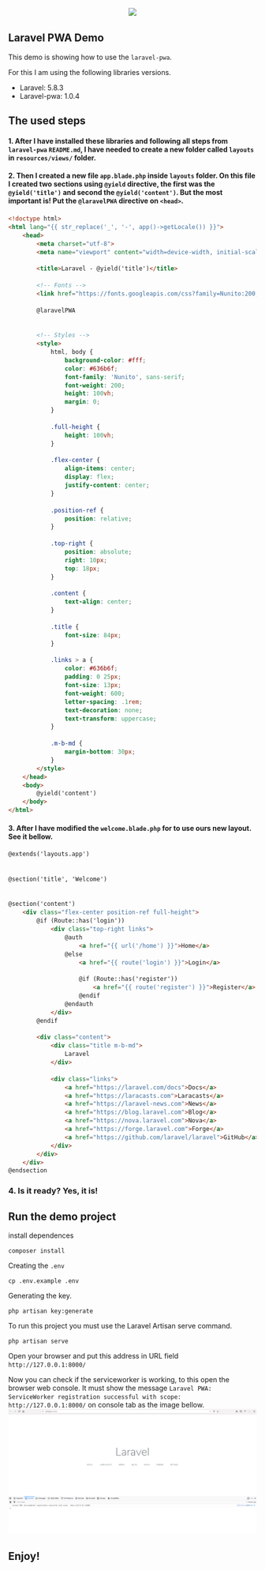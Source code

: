 <p align="center"><img src="https://laravel.com/assets/img/components/logo-laravel.svg"></p>

## Laravel PWA Demo

This demo is showing how to use the `laravel-pwa`.

For this I am using the following libraries versions.

- Laravel: 5.8.3
- Laravel-pwa: 1.0.4

## The used steps

#### 1. After I have installed these libraries and following all steps from `laravel-pwa` `README.md`, I have needed to create a new folder called `layouts` in `resources/views/` folder.

#### 2. Then I created a new file `app.blade.php` inside `layouts` folder. On this file I created two sections using `@yield` directive, the first was the `@yield('title')` and second the `@yield('content')`. But the most important is! Put the `@laravelPWA` directive on `<head>`. 
```html
<!doctype html>
<html lang="{{ str_replace('_', '-', app()->getLocale()) }}">
    <head>
        <meta charset="utf-8">
        <meta name="viewport" content="width=device-width, initial-scale=1">

        <title>Laravel - @yield('title')</title>

        <!-- Fonts -->
        <link href="https://fonts.googleapis.com/css?family=Nunito:200,600" rel="stylesheet">

        @laravelPWA


        <!-- Styles -->
        <style>
            html, body {
                background-color: #fff;
                color: #636b6f;
                font-family: 'Nunito', sans-serif;
                font-weight: 200;
                height: 100vh;
                margin: 0;
            }

            .full-height {
                height: 100vh;
            }

            .flex-center {
                align-items: center;
                display: flex;
                justify-content: center;
            }

            .position-ref {
                position: relative;
            }

            .top-right {
                position: absolute;
                right: 10px;
                top: 18px;
            }

            .content {
                text-align: center;
            }

            .title {
                font-size: 84px;
            }

            .links > a {
                color: #636b6f;
                padding: 0 25px;
                font-size: 13px;
                font-weight: 600;
                letter-spacing: .1rem;
                text-decoration: none;
                text-transform: uppercase;
            }

            .m-b-md {
                margin-bottom: 30px;
            }
        </style>
    </head>
    <body>
        @yield('content')        
    </body>
</html>
```
#### 3. After I have modified the `welcome.blade.php` for to use ours new layout. See it bellow.

```html
@extends('layouts.app')


@section('title', 'Welcome')


@section('content')
    <div class="flex-center position-ref full-height">
        @if (Route::has('login'))
            <div class="top-right links">
                @auth
                    <a href="{{ url('/home') }}">Home</a>
                @else
                    <a href="{{ route('login') }}">Login</a>

                    @if (Route::has('register'))
                        <a href="{{ route('register') }}">Register</a>
                    @endif
                @endauth
            </div>
        @endif

        <div class="content">
            <div class="title m-b-md">
                Laravel
            </div>

            <div class="links">
                <a href="https://laravel.com/docs">Docs</a>
                <a href="https://laracasts.com">Laracasts</a>
                <a href="https://laravel-news.com">News</a>
                <a href="https://blog.laravel.com">Blog</a>
                <a href="https://nova.laravel.com">Nova</a>
                <a href="https://forge.laravel.com">Forge</a>
                <a href="https://github.com/laravel/laravel">GitHub</a>
            </div>
        </div>
    </div>
@endsection
```
### 4. Is it ready? Yes, it is!

## Run the demo project

install dependences

```console
composer install
```

Creating the `.env`

```console
cp .env.example .env
```

Generating the key.

```console
php artisan key:generate
```

To run this project you must use the Laravel Artisan serve command.
```console
php artisan serve
```
Open your browser and put this address in URL field `http://127.0.0.1:8000/`

Now you can check if the serviceworker is working, to this open the browser web console.
It must show the message `Laravel PWA: ServiceWorker registration successful with scope: http://127.0.0.1:8000/` on console tab as the image bellow.
![](public/images/demo/screenshot-browser.png)


## Enjoy!
